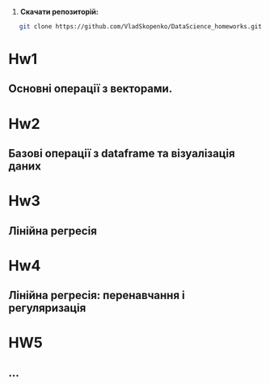 1. **Скачати репозиторій:**
```bash
   git clone https://github.com/VladSkopenko/DataScience_homeworks.git
```
# Hw1
## Основні операції з векторами.
# Hw2
## Базові операції з dataframe та візуалізація даних
# Hw3
## Лінійна регресія
# Hw4
## Лінійна регресія: перенавчання і регуляризація
# HW5
## ...